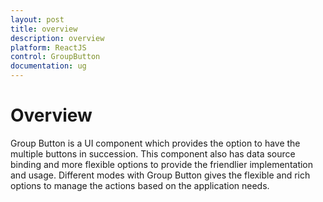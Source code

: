 ```yaml
---
layout: post
title: overview
description: overview
platform: ReactJS
control: GroupButton
documentation: ug
---
```


# Overview

Group Button is a UI component which provides the option to have the multiple buttons in succession. This component also has data source binding and more flexible options to provide the friendlier implementation and usage. Different modes with Group Button gives the flexible and rich options to manage the actions based on the application needs.



